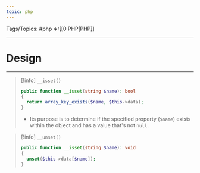 ```yaml
---
topic: php
---
```



Tags/Topics: #php
∗:[[0 PHP|PHP]]

---
# Design

--- 
> [!info] `__isset()`
> ```php
> public function __isset(string $name): bool
> {
> 	return array_key_exists($name, $this->data);
> }
> ```
> - Its purpose is to determine if the specified property (`$name`) exists within the object and has a value that's not `null`.

>[!info] `__unset()`
> ```php
> public function __isset(string $name): void
> {
> 	unset($this->data[$name]);
> }
> ```

